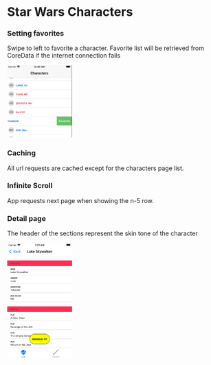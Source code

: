 # Star Wars Characters

### Setting favorites

Swipe to left to favorite a character.
Favorite list will be retrieved from CoreData if the internet connection fails

<img src="Images/favorite.png" width="30%">

### Caching
All url requests are cached except for the characters page list.

### Infinite Scroll
App requests next page when showing the n-5 row.

### Detail page
The header of the sections represent the skin tone of the character

<img src="Images/detail.png" width="30%">
